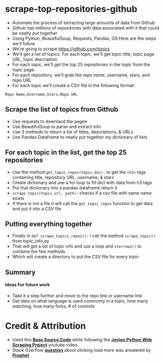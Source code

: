 # scrape-top-repositories-github
- Automate the process of extracting large amounts of data from Github
- Github has millions of repositories with data associated with it that could be neatly put together
- Using Python, BeautifulSoup, Requests, Pandas, OS
Here are the steps we'll follow
- We're going to scrape https://github.com/topics
- We'll get a list of topics. For each topic, we'll get topic title, topic page URL, topic description
- For each topic, we'll get the top 25 repositories in the topic from the topic page.
- For each repository, we'll grab the repo name, username, stars, and repo URL
- For each topic we'll create a CSV file  in the following format:

```
Repo Name,Username,Stars,Repo URL
```

## Scrape the list of topics from Github
- Use requests to downlaod the pagee
- Use BeautifulSoup to parse and extract info
- Use 3 methods to return a list of titles, descriptions, & URLs
- Use Pandas Dataframe to neatly put together my dictionary of lists

## For each topic in the list, get the top 25 repositories
- Use the method `get_topic_repos(topic_doc):` to get the `<h3>` tags containing title, repository URL, username, & stars
- Create dictionary and use a for loop to fill dict with data from h3 tags
- Put that dictionary into a pandas dataframe return it
- `scrape_topic(topic_url, path):` checks if a csv file with same name exists
- If there is not a file it will call the `get_topic_repos` function to get data and put it into a CSV file
## Putting everything together
- Finally in `def scrape_topics_repos():` I call the method `scrape_topic()` from topic_info.py 
- That will get a list of topic info and use a loop and `iterrows()` to combine the few methods 
- Which will create a directory to put the CSV file for every topic
## Summary

#### Ideas For future work
- Take it a step further and move to the repo link or username link
- Get data on what language is used commonly in a topic, how many watching, how many forks, # of commits
# Credit & Attribution
- Used this [__Base Source Code__](https://jovian.ai/aakashns-6l3/scraping-github-topics-repositories) while following the [__Jovian Python Web Scraping Project__](https://www.youtube.com/watch?v=RKsLLG-bzEY&t=808s) youtube video.
- Stack Overflow [__question__](https://stackoverflow.com/questions/74464469/how-to-use-python-with-selenium-to-click-the-load-more-button-on-https-gith/74465575#74465575) about clicking load more was answered by [__Prophet__](https://stackoverflow.com/users/3485434/prophet?tab=profile)


